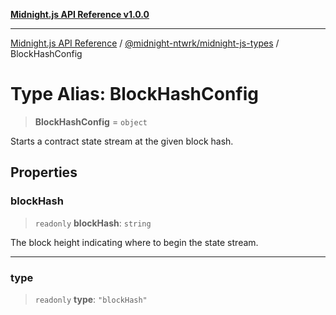 [**Midnight.js API Reference v1.0.0**](../../../README.md)

***

[Midnight.js API Reference](../../../packages.md) / [@midnight-ntwrk/midnight-js-types](../README.md) / BlockHashConfig

# Type Alias: BlockHashConfig

> **BlockHashConfig** = `object`

Starts a contract state stream at the given block hash.

## Properties

### blockHash

> `readonly` **blockHash**: `string`

The block height indicating where to begin the state stream.

***

### type

> `readonly` **type**: `"blockHash"`

